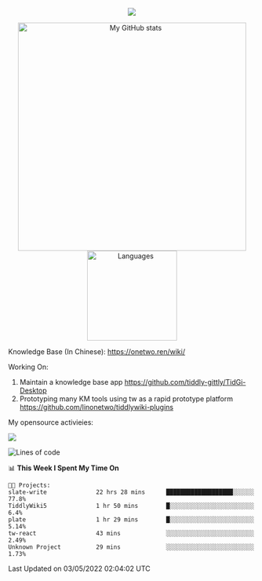 <a href="https://github.com/linonetwo">
    <p align="center">
        <img src="https://github-profile-trophy.vercel.app/?username=linonetwo&column=7&theme=onedark"/>
    </p>
</a>
<a align="center" href="https://github.com/linonetwo">
  <p align="center">
    <img src="https://github-readme-stats.vercel.app/api?username=linonetwo&show_icons=true&count_private=true" alt="My GitHub stats" width="465"/>
    <img src="https://github-readme-stats.vercel.app/api/top-langs/?username=linonetwo&layout=compact&langs_count=10" alt="Languages" height="183">
  </p>
</a>

Knowledge Base (In Chinese): https://onetwo.ren/wiki/

Working On: 

1. Maintain a knowledge base app https://github.com/tiddly-gittly/TidGi-Desktop
1. Prototyping many KM tools using tw as a rapid prototype platform https://github.com/linonetwo/tiddlywiki-plugins

My opensource activieies:

![](https://visitor-badge.glitch.me/badge?page_id=linonetwo.linonetwo)

<!--START_SECTION:waka-->
![Lines of code](https://img.shields.io/badge/From%20Hello%20World%20I%27ve%20Written-2%20Million%20lines%20of%20code-blue)

📊 **This Week I Spent My Time On** 

```text
🐱‍💻 Projects: 
slate-write              22 hrs 28 mins      ███████████████████░░░░░░   77.8% 
TiddlyWiki5              1 hr 50 mins        █░░░░░░░░░░░░░░░░░░░░░░░░   6.4% 
plate                    1 hr 29 mins        █░░░░░░░░░░░░░░░░░░░░░░░░   5.14% 
tw-react                 43 mins             ░░░░░░░░░░░░░░░░░░░░░░░░░   2.49% 
Unknown Project          29 mins             ░░░░░░░░░░░░░░░░░░░░░░░░░   1.73%

```


 Last Updated on 03/05/2022 02:04:02 UTC
<!--END_SECTION:waka-->

